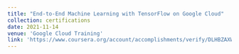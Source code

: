 ```yaml
---
title: "End-to-End Machine Learning with TensorFlow on Google Cloud"
collection: certifications
date: 2021-11-14	
venue: 'Google Cloud Training'
link: 'https://www.coursera.org/account/accomplishments/verify/DLHBZAXW55UD'
---
```

